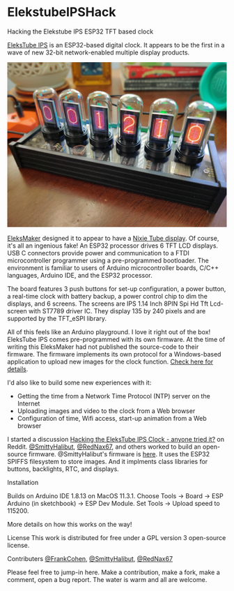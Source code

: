 # ElekstubeIPSHack
Hacking the Elekstube IPS ESP32 TFT based clock

[EleksTube IPS](https://www.banggood.com/Pseudo-glow-Tube-Programmable-Display-IPS-Screen-RGB-Clock-Desktop-Creative-Ornaments-Digital-Clock-Colorful-LED-Picture-Display-p-1789259.html?rmmds=myorder&cur_warehouse=CN) is an ESP32-based digital clock. It appears to be the first in a wave of new 32-bit network-enabled multiple display products.

![Photo of the EleksTube IPS sitting on a desktop displaying Nixie Tube images](docs/images/EleksTubeIPS.jpg)

[EleksMaker](https://eleksmaker.com/) designed it to appear to have a [Nixie Tube display](https://en.wikipedia.org/wiki/Nixie_tube). Of course, it's all an ingenious fake! An ESP32 processor drives 6 TFT LCD displays. USB C connectors provide power and communication to a FTDI microcontroller programmer using a pre-programmed bootloader. The environment is familiar to users of Arduino microcontroller boards, C/C++ languages, Arduino IDE, and the ESP32 processor.

The board features 3 push buttons for set-up configuration, a power button, a real-time clock with battery backup, a power control chip to dim the displays, and 6 screens. The screens are IPS 1.14 Inch 8PIN Spi Hd Tft Lcd-screen with ST7789 driver IC. They display 135 by 240 pixels and are supported by the TFT_eSPI library.

All of this feels like an Arduino playground. I love it right out of the box! EleksTube IPS comes pre-programmed with its own firmware. At the time of writing this EleksMaker had not published the source-code to their firmware. The firmware implements its own protocol for a Windows-based application to upload new images for the clock function. [Check here for details](http://wiki.eleksmaker.cn/doku.php?id=ips).

I'd also like to build some new experiences with it:

- Getting the time from a Network Time Protocol (NTP) server on the Internet
- Uploading images and video to the clock from a Web browser
- Configuration of time, Wifi access, start-up animation from a Web browser

I started a discussion [Hacking the EleksTube IPS Clock - anyone tried it?](https://www.reddit.com/r/arduino/comments/mq5td9/hacking_the_elekstube_ips_clock_anyone_tried_it/) on Reddit. [@SmittyHalibut](https://www.reddit.com/user/SmittyHalibut/), [@RedNax67](@https://www.reddit.com/user/RedNax67/), and others worked to build an open-source firmware. @SmittyHalibut's firmware is [here](https://github.com/SmittyHalibut/EleksTubeHAX). It uses the ESP32 SPIFFS filesystem to store images. And it implments class libraries for buttons, backlights, RTC, and displays.

Installation

Builds on Arduino IDE 1.8.13 on MacOS 11.3.1. Choose Tools -> Board -> ESP Arduino (in sketchbook) -> ESP Dev Module. Set Tools -> Upload speed to 115200.

More details on how this works on the way!

License
This work is distributed for free under a GPL version 3 open-source license.

Contributers
[@FrankCohen](https://www.reddit.com/user/frankcohen), [@SmittyHalibut](https://www.reddit.com/user/SmittyHalibut/), [@RedNax67](@https://www.reddit.com/user/RedNax67/)

Please feel free to jump-in here. Make a contribution, make a fork, make a comment, open a bug report. The water is warm and all are welcome.
